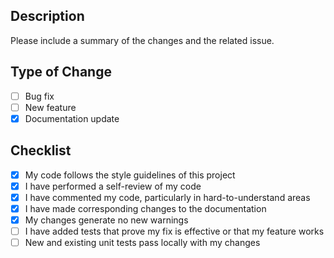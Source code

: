 ## Description  
Please include a summary of the changes and the related issue.

## Type of Change  
- [ ] Bug fix  
- [ ] New feature  
- [x] Documentation update  

## Checklist  
- [x] My code follows the style guidelines of this project  
- [x] I have performed a self-review of my code  
- [x] I have commented my code, particularly in hard-to-understand areas  
- [x] I have made corresponding changes to the documentation  
- [x] My changes generate no new warnings  
- [ ] I have added tests that prove my fix is effective or that my feature works  
- [ ] New and existing unit tests pass locally with my changes